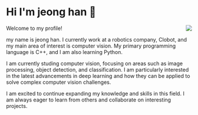 # Hi I'm jeong han 👋

Welcome to my profile! 
<img align="right" src="https://wjdgks300.github.com/image/" />

 my name is jeong han. I currently work at a robotics company, Clobot, and my main area of interest is computer vision. My primary programming language is C++, and I am also learning Python.

 I am currently studing computer vision, focusing on areas such as image processing, object detection, and classification. I am particularly interested in the latest advancements in deep learning and how they can be applied to solve complex computer vision challenges.

I am excited to continue expanding my knowledge and skills in this field. I am always eager to learn from others and collaborate on interesting projects.




<!--
**wjdgks300/wjdgks300** is a ✨ _special_ ✨ repository because its `README.md` (this file) appears on your GitHub profile.

Here are some ideas to get you started:

- 🔭 I’m currently working on ...
- 🌱 I’m currently learning ...
- 👯 I’m looking to collaborate on ...
- 🤔 I’m looking for help with ...
- 💬 Ask me about ...
- 📫 How to reach me: ...
- 😄 Pronouns: ...
- ⚡ Fun fact: ...
-->
